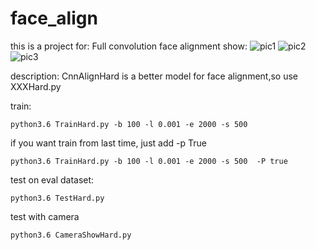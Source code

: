 # face_align
this is a project for: Full convolution face alignment
show:
![pic1](https://github.com/sunnythree/face_alignment/blob/master/data/t1.png)
![pic2](https://github.com/sunnythree/face_alignment/blob/master/data/t2.png)
![pic3](https://github.com/sunnythree/face_alignment/blob/master/data/t3.png)

description:
CnnAlignHard is a better model for face alignment,so use XXXHard.py 

train:   
```
python3.6 TrainHard.py -b 100 -l 0.001 -e 2000 -s 500  
```
if you want train from last time, just add -p True
```
python3.6 TrainHard.py -b 100 -l 0.001 -e 2000 -s 500  -P true
```
test on  eval dataset:
```
python3.6 TestHard.py
```
test with camera
```
python3.6 CameraShowHard.py
```